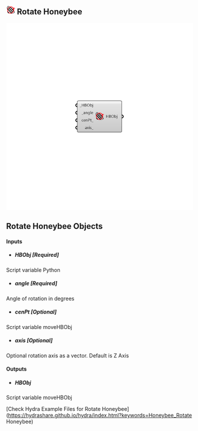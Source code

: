 ## ![](../../images/icons/Rotate_Honeybee.png) Rotate Honeybee

![](../../images/components/Rotate_Honeybee.png)

Rotate Honeybee Objects
 -
 

#### Inputs
* ##### HBObj [Required]
Script variable Python
* ##### angle [Required]
Angle of rotation in degrees
* ##### cenPt [Optional]
Script variable moveHBObj
* ##### axis [Optional]
Optional rotation axis as a vector. Default is Z Axis

#### Outputs
* ##### HBObj
Script variable moveHBObj


[Check Hydra Example Files for Rotate Honeybee](https://hydrashare.github.io/hydra/index.html?keywords=Honeybee_Rotate Honeybee)